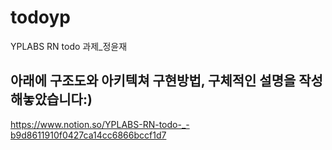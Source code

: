 # todoyp
YPLABS RN todo 과제_정윤재 

## 아래에 구조도와 아키텍쳐 구현방법, 구체적인 설명을 작성해놓았습니다:) 
https://www.notion.so/YPLABS-RN-todo-_-b9d8611910f0427ca14cc6866bccf1d7
